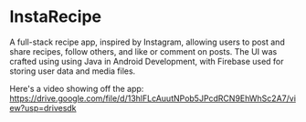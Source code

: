 # InstaRecipe
A full-stack recipe app, inspired by Instagram, allowing users to post and share recipes, follow others, and like or comment on posts. The UI was crafted using using Java in Android Development, with Firebase used for storing user data and media files.

Here's a video showing off the app:
https://drive.google.com/file/d/13hlFLcAuutNPob5JPcdRCN9EhWhSc2A7/view?usp=drivesdk
